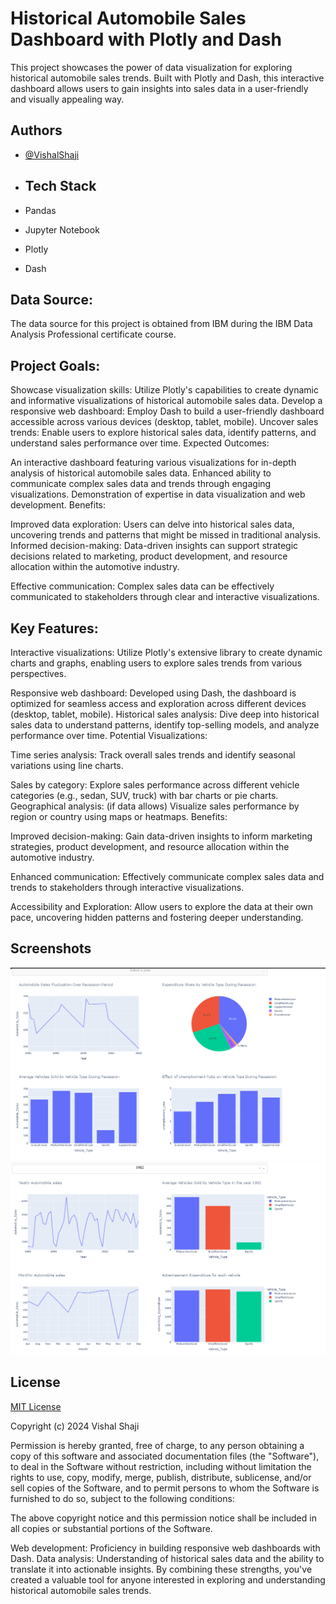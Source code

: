 # Historical Automobile Sales Dashboard with Plotly and Dash

This project showcases the power of data visualization for exploring historical automobile sales trends. Built with Plotly and Dash, this interactive dashboard allows users to gain insights into sales data in a user-friendly and visually appealing way.

## Authors

- [@VishalShaji](https://www.github.com/VishShaji)

- ## Tech Stack

- Pandas
- Jupyter Notebook
- Plotly
- Dash

## Data Source:

The data source for this project is obtained from IBM during the IBM Data Analysis Professional certificate course.

## Project Goals:

Showcase visualization skills: Utilize Plotly's capabilities to create dynamic and informative visualizations of historical automobile sales data.
Develop a responsive web dashboard: Employ Dash to build a user-friendly dashboard accessible across various devices (desktop, tablet, mobile).
Uncover sales trends: Enable users to explore historical sales data, identify patterns, and understand sales performance over time.
Expected Outcomes:

An interactive dashboard featuring various visualizations for in-depth analysis of historical automobile sales data.
Enhanced ability to communicate complex sales data and trends through engaging visualizations.
Demonstration of expertise in data visualization and web development.
Benefits:

Improved data exploration: Users can delve into historical sales data, uncovering trends and patterns that might be missed in traditional analysis.
Informed decision-making: Data-driven insights can support strategic decisions related to marketing, product development, and resource allocation within the automotive industry.

Effective communication: Complex sales data can be effectively communicated to stakeholders through clear and interactive visualizations.

## Key Features:

Interactive visualizations: Utilize Plotly's extensive library to create dynamic charts and graphs, enabling users to explore sales trends from various perspectives.

Responsive web dashboard: Developed using Dash, the dashboard is optimized for seamless access and exploration across different devices (desktop, tablet, mobile).
Historical sales analysis: Dive deep into historical sales data to understand patterns, identify top-selling models, and analyze performance over time.
Potential Visualizations:

Time series analysis: Track overall sales trends and identify seasonal variations using line charts.

Sales by category: Explore sales performance across different vehicle categories (e.g., sedan, SUV, truck) with bar charts or pie charts.
Geographical analysis: (if data allows) Visualize sales performance by region or country using maps or heatmaps.
Benefits:

Improved decision-making: Gain data-driven insights to inform marketing strategies, product development, and resource allocation within the automotive industry.

Enhanced communication: Effectively communicate complex sales data and trends to stakeholders through interactive visualizations.

Accessibility and Exploration: Allow users to explore the data at their own pace, uncovering hidden patterns and fostering deeper understanding.

## Screenshots

![App Screenshot](https://github.com/VishShaji/Historical-Automobile-Sales-Dashboard-Dash-Plotly/blob/main/Assets/RecessionReportgraphs.png)
![App Screenshot](https://github.com/VishShaji/Historical-Automobile-Sales-Dashboard-Dash-Plotly/blob/main/Assets/YearlyReportgraphs.png.png)

## License

[MIT License](https://choosealicense.com/licenses/mit/)

Copyright (c) 2024 Vishal Shaji

Permission is hereby granted, free of charge, to any person obtaining a copy of this software and associated documentation files (the "Software"), to deal in the Software without restriction, including without limitation the rights to use, copy, modify, merge, publish, distribute, sublicense, and/or sell copies of the Software, and to permit persons to whom the Software is furnished to do so, subject to the following conditions:

The above copyright notice and this permission notice shall be included in all copies or substantial portions of the Software.

Web development: Proficiency in building responsive web dashboards with Dash.
Data analysis: Understanding of historical sales data and the ability to translate it into actionable insights.
By combining these strengths, you've created a valuable tool for anyone interested in exploring and understanding historical automobile sales trends.
